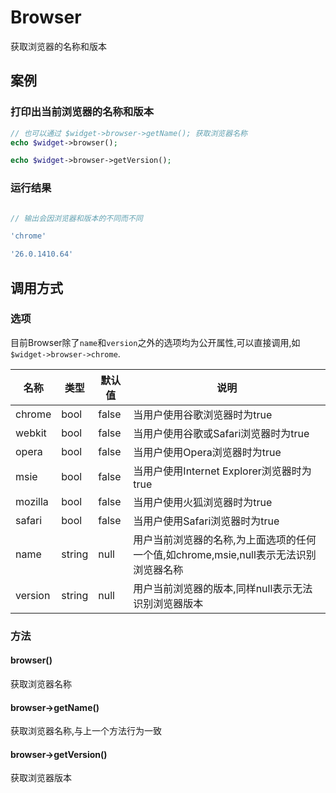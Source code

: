 Browser
=======

获取浏览器的名称和版本

案例
----

### 打印出当前浏览器的名称和版本
```php
// 也可以通过 $widget->browser->getName(); 获取浏览器名称
echo $widget->browser();

echo $widget->browser->getVersion();
```

### 运行结果
```php

// 输出会因浏览器和版本的不同而不同

'chrome'

'26.0.1410.64'
```

调用方式
-------

### 选项

目前Browser除了`name`和`version`之外的选项均为公开属性,可以直接调用,如`$widget->browser->chrome`.

| 名称      | 类型      | 默认值    | 说明                                                                                  |
|-----------|-----------|-----------|---------------------------------------------------------------------------------------|
| chrome    | bool      | false     | 当用户使用谷歌浏览器时为true                                                          |
| webkit    | bool      | false     | 当用户使用谷歌或Safari浏览器时为true                                                  |
| opera     | bool      | false     | 当用户使用Opera浏览器时为true                                                         |
| msie      | bool      | false     | 当用户使用Internet Explorer浏览器时为true                                             |
| mozilla   | bool      | false     | 当用户使用火狐浏览器时为true                                                          |
| safari    | bool      | false     | 当用户使用Safari浏览器时为true                                                        |
| name      | string    | null      | 用户当前浏览器的名称,为上面选项的任何一个值,如chrome,msie,null表示无法识别浏览器名称  |
| version   | string    | null      | 用户当前浏览器的版本,同样null表示无法识别浏览器版本                                   |

### 方法

#### browser()
获取浏览器名称

#### browser->getName()
获取浏览器名称,与上一个方法行为一致

#### browser->getVersion()
获取浏览器版本

